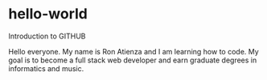 # hello-world
Introduction to GITHUB

Hello everyone. My name is Ron Atienza and I am learning how to code. My goal is to become a full stack web developer and earn graduate degrees in informatics and music.
